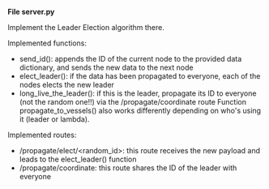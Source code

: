 **File server.py**

Implement the Leader Election algorithm there.

Implemented functions:
- send_id(): appends the ID of the current node to the provided data dictionary, and sends the new data to the next node
- elect_leader(): if the data has been propagated to everyone, each of the nodes elects the new leader
- long_live_the_leader(): if this is the leader, propagate its ID to everyone (not the random one!!) via the /propagate/coordinate route
Function propagate_to_vessels() also works differently depending on who's using it (leader or lambda).

Implemented routes:
- /propagate/elect/<random_id>: this route receives the new payload and leads to the elect_leader() function
- /propagate/coordinate: this route shares the ID of the leader with everyone
